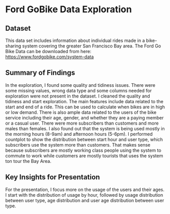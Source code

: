 # Ford GoBike Data Exploration

## Dataset

 This data set includes information about individual rides made in a bike-sharing system covering the greater San Francisco Bay area. The Ford Go Bike Data can be downloaded from here: https://www.fordgobike.com/system-data


## Summary of Findings

In the exploration, I found some quality and tidiness issues. There were some missing values, wrong data type and some columns needed for exploration were not present in the dataset. I cleaned the quality and tidiness and start exploration. The main features include data related to the start and end of a ride. This can be used to calculate when bikes are in high or low demand. There is also ample data related to the users of the bike service including their age, gender, and whether they are a paying member or a casual user. There were more subscribers than customers and more males than females. I also found out that the system is being used mostly in the morning hours (8-9am) and afternoon hours (5-6pm). I performed countplot to show the distribution between start hour and user type, which subscribers use the system more than customers. That makes sense because subscribers are mostly working class people using the system to commute to work while customers are mostly tourists that uses the system ton tour the Bay Area.


## Key Insights for Presentation

For the presentation, I focus more on the usage of the users and their ages. I start with the distribution of usage by hour, followed by usage distribution between user type, age distribution and user age distribution between user type. 
